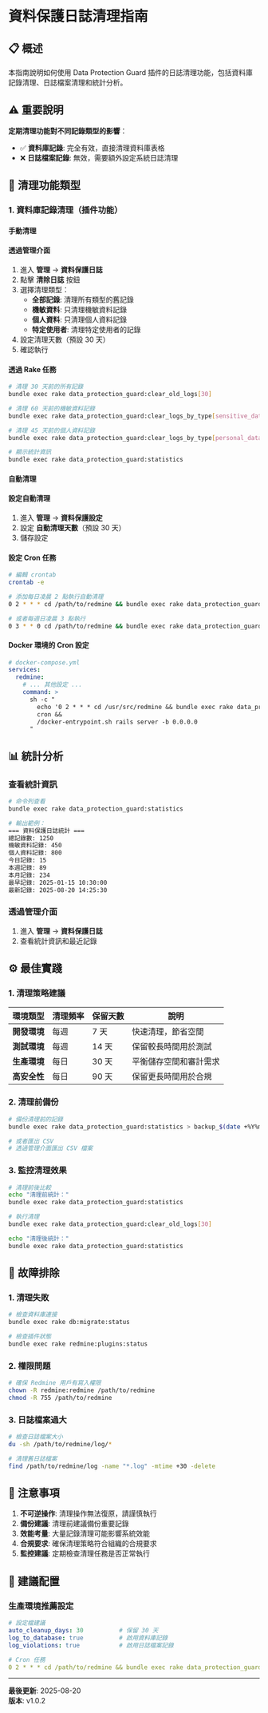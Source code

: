 # 資料保護日誌清理指南

## 📋 概述

本指南說明如何使用 Data Protection Guard 插件的日誌清理功能，包括資料庫記錄清理、日誌檔案清理和統計分析。

## ⚠️ 重要說明

**定期清理功能對不同記錄類型的影響**：

- ✅ **資料庫記錄**: 完全有效，直接清理資料庫表格
- ❌ **日誌檔案記錄**: 無效，需要額外設定系統日誌清理

## 🧹 清理功能類型

### 1. 資料庫記錄清理（插件功能）

#### 手動清理

#### 透過管理介面
1. 進入 **管理** → **資料保護日誌**
2. 點擊 **清除日誌** 按鈕
3. 選擇清理類型：
   - **全部記錄**: 清理所有類型的舊記錄
   - **機敏資料**: 只清理機敏資料記錄
   - **個人資料**: 只清理個人資料記錄
   - **特定使用者**: 清理特定使用者的記錄
4. 設定清理天數（預設 30 天）
5. 確認執行

#### 透過 Rake 任務
```bash
# 清理 30 天前的所有記錄
bundle exec rake data_protection_guard:clear_old_logs[30]

# 清理 60 天前的機敏資料記錄
bundle exec rake data_protection_guard:clear_logs_by_type[sensitive_data,60]

# 清理 45 天前的個人資料記錄
bundle exec rake data_protection_guard:clear_logs_by_type[personal_data,45]

# 顯示統計資訊
bundle exec rake data_protection_guard:statistics
```

#### 自動清理

#### 設定自動清理
1. 進入 **管理** → **資料保護設定**
2. 設定 **自動清理天數**（預設 30 天）
3. 儲存設定

#### 設定 Cron 任務
```bash
# 編輯 crontab
crontab -e

# 添加每日凌晨 2 點執行自動清理
0 2 * * * cd /path/to/redmine && bundle exec rake data_protection_guard:auto_clean

# 或者每週日凌晨 3 點執行
0 3 * * 0 cd /path/to/redmine && bundle exec rake data_protection_guard:auto_clean
```

#### Docker 環境的 Cron 設定
```yaml
# docker-compose.yml
services:
  redmine:
    # ... 其他設定 ...
    command: >
      sh -c "
        echo '0 2 * * * cd /usr/src/redmine && bundle exec rake data_protection_guard:auto_clean' >> /etc/crontab &&
        cron &&
        /docker-entrypoint.sh rails server -b 0.0.0.0
      "
```

## 📊 統計分析

### 查看統計資訊
```bash
# 命令列查看
bundle exec rake data_protection_guard:statistics

# 輸出範例：
=== 資料保護日誌統計 ===
總記錄數: 1250
機敏資料記錄: 450
個人資料記錄: 800
今日記錄: 15
本週記錄: 89
本月記錄: 234
最早記錄: 2025-01-15 10:30:00
最新記錄: 2025-08-20 14:25:30
```

### 透過管理介面
1. 進入 **管理** → **資料保護日誌**
2. 查看統計資訊和最近記錄

## ⚙️ 最佳實踐

### 1. 清理策略建議

| 環境類型 | 清理頻率 | 保留天數 | 說明 |
|----------|----------|----------|------|
| **開發環境** | 每週 | 7 天 | 快速清理，節省空間 |
| **測試環境** | 每週 | 14 天 | 保留較長時間用於測試 |
| **生產環境** | 每日 | 30 天 | 平衡儲存空間和審計需求 |
| **高安全性** | 每日 | 90 天 | 保留更長時間用於合規 |

### 2. 清理前備份
```bash
# 備份清理前的記錄
bundle exec rake data_protection_guard:statistics > backup_$(date +%Y%m%d).txt

# 或者匯出 CSV
# 透過管理介面匯出 CSV 檔案
```

### 3. 監控清理效果
```bash
# 清理前後比較
echo "清理前統計："
bundle exec rake data_protection_guard:statistics

# 執行清理
bundle exec rake data_protection_guard:clear_old_logs[30]

echo "清理後統計："
bundle exec rake data_protection_guard:statistics
```

## 🔧 故障排除

### 1. 清理失敗
```bash
# 檢查資料庫連接
bundle exec rake db:migrate:status

# 檢查插件狀態
bundle exec rake redmine:plugins:status
```

### 2. 權限問題
```bash
# 確保 Redmine 用戶有寫入權限
chown -R redmine:redmine /path/to/redmine
chmod -R 755 /path/to/redmine
```

### 3. 日誌檔案過大
```bash
# 檢查日誌檔案大小
du -sh /path/to/redmine/log/*

# 清理舊日誌檔案
find /path/to/redmine/log -name "*.log" -mtime +30 -delete
```

## 📝 注意事項

1. **不可逆操作**: 清理操作無法復原，請謹慎執行
2. **備份建議**: 清理前建議備份重要記錄
3. **效能考量**: 大量記錄清理可能影響系統效能
4. **合規要求**: 確保清理策略符合組織的合規要求
5. **監控建議**: 定期檢查清理任務是否正常執行

## 🎯 建議配置

### 生產環境推薦設定
```yaml
# 設定檔建議
auto_cleanup_days: 30          # 保留 30 天
log_to_database: true          # 啟用資料庫記錄
log_violations: true           # 啟用日誌檔案記錄

# Cron 任務
0 2 * * * cd /path/to/redmine && bundle exec rake data_protection_guard:auto_clean
```

---

**最後更新**: 2025-08-20  
**版本**: v1.0.2
